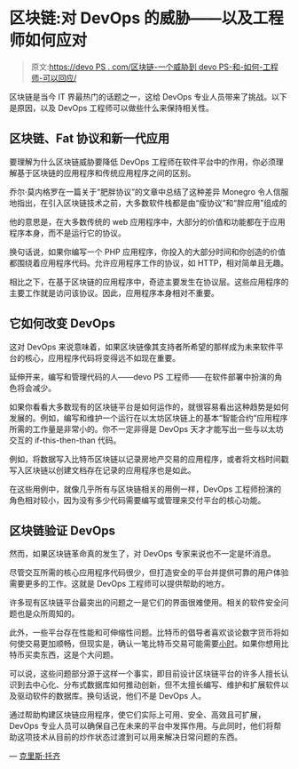 # 区块链:对 DevOps 的威胁——以及工程师如何应对

> 原文:[https://devo PS . com/区块链-一个威胁到 devo PS-和-如何-工程师-可以回应/](https://devops.com/blockchain-a-threat-to-devops-and-how-engineers-can-respond/)

区块链是当今 IT 界最热门的话题之一，这给 DevOps 专业人员带来了挑战。以下是原因，以及 DevOps 工程师可以做些什么来保持相关性。

## **区块链、Fat 协议和新一代应用**

要理解为什么区块链威胁要降低 DevOps 工程师在软件平台中的作用，你必须理解基于区块链的应用程序和传统应用程序之间的区别。

乔尔·莫内格罗在一篇关于“肥胖协议”的文章中总结了这种差异 Monegro 令人信服地指出，在引入区块链技术之前，大多数软件栈都是由“瘦协议”和“胖应用”组成的

他的意思是，在大多数传统的 web 应用程序中，大部分的价值和功能都在于应用程序本身，而不是运行它的协议。

换句话说，如果你编写一个 PHP 应用程序，你投入的大部分时间和你创造的价值都围绕着应用程序代码。允许应用程序工作的协议，如 HTTP，相对简单且无趣。

相比之下，在基于区块链的应用程序中，奇迹主要发生在协议层。这些应用程序的主要工作就是访问该协议。因此，应用程序本身相对不重要。

## **它如何改变 DevOps**

这对 DevOps 来说意味着，如果区块链像其支持者所希望的那样成为未来软件平台的核心，应用程序代码将变得远不如现在重要。

延伸开来，编写和管理代码的人——devo PS 工程师——在软件部署中扮演的角色将会减少。

如果你看看大多数现有的区块链平台是如何运作的，就很容易看出这种趋势是如何发展的。例如，编写和维护一个运行在以太坊区块链上的基本“智能合约”应用程序所需的工作量是非常小的。你不一定非得是 DevOps 天才才能写出一些与以太坊交互的 if-this-then-than 代码。

例如，将数据写入比特币区块链以记录房地产交易的应用程序，或者将文档时间戳写入区块链以创建文档存在记录的应用程序也是如此。

在这些用例中，就像几乎所有与区块链相关的用例一样，DevOps 工程师扮演的角色相对较小，因为没有多少代码需要编写或管理来交付平台的核心功能。

## **区块链验证 DevOps**

然而，如果区块链革命真的发生了，对 DevOps 专家来说也不一定是坏消息。

尽管交互所需的核心应用程序代码很少，但打造安全的平台并提供可靠的用户体验需要更多的工作。这就是 DevOps 工程师可以提供帮助的地方。

许多现有区块链平台最突出的问题之一是它们的界面很难使用。相关的软件安全问题也是众所周知的。

此外，一些平台存在性能和可伸缩性问题。比特币的倡导者喜欢谈论数字货币将如何使交易更加顺畅，但现实是，确认一笔比特币交易可能需要[小时](https://www.cnbc.com/2017/12/19/big-transactions-fees-are-a-problem-for-bitcoin.html)。如果你想用比特币买卖东西，这是个大问题。

可以说，这些问题部分源于这样一个事实，即目前设计区块链平台的许多人擅长认识到去中心化、分布式数据库如何推动创新，但不太擅长编写、维护和扩展软件以及驱动软件的数据库。换句话说，他们不是 DevOps 人。

通过帮助构建区块链应用程序，使它们实际上可用、安全、高效且可扩展，DevOps 专业人员可以确保自己在未来的平台中发挥作用。与此同时，他们将帮助这项技术从目前的炒作状态过渡到可以用来解决日常问题的东西。

— [克里斯·托齐](https://devops.com/author/chris-tozzi/)